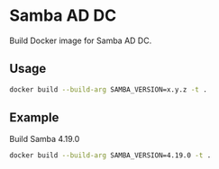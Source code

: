 
# Samba AD DC

Build Docker image for Samba AD DC.

## Usage

```bash
docker build --build-arg SAMBA_VERSION=x.y.z -t .
```

## Example

Build Samba 4.19.0

```bash
docker build --build-arg SAMBA_VERSION=4.19.0 -t .
```
